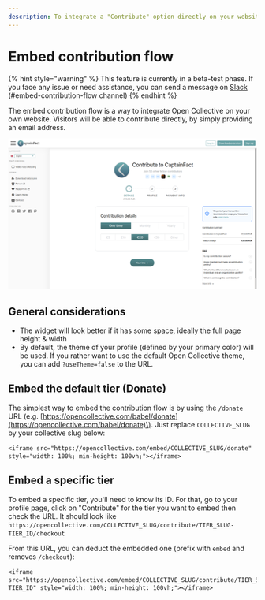 ```yaml
---
description: To integrate a "Contribute" option directly on your website
---
```


# Embed contribution flow

{% hint style="warning" %}
This feature is currently in a beta-test phase. If you face any issue or need assistance, you can send a message on [Slack](https://slack.opencollective.com) \(\#﻿embed-contribution-flow channel\)
{% endhint %}

The embed contribution flow is a way to integrate Open Collective on your own website. Visitors will be able to contribute directly, by simply providing an email address.

![Embedded contribution on the website of an initiative](../.gitbook/assets/image%20%284%29.png)

## General considerations

* The widget will look better if it has some space, ideally the full page height & width
* By default, the theme of your profile \(defined by your primary color\) will be used. If you rather want to use the default Open Collective theme, you can add `?useTheme=false` to the URL.

## Embed the default tier \(Donate\)

The simplest way to embed the contribution flow is by using the `/donate` URL \(e.g. [https://opencollective.com/babel/donate](https://opencollective.com/babel/donate)\). Just replace `COLLECTIVE_SLUG` by your collective slug below:

```markup
<iframe src="https://opencollective.com/embed/COLLECTIVE_SLUG/donate" style="width: 100%; min-height: 100vh;"></iframe>
```

## Embed a specific tier

To embed a specific tier, you'll need to know its ID. For that, go to your profile page, click on "Contribute" for the tier you want to embed then check the URL. It should look like `https://opencollective.com/COLLECTIVE_SLUG/contribute/TIER_SLUG-TIER_ID/checkout`

From this URL, you can deduct the embedded one \(prefix with `embed` and removes `/checkout`\):

```markup
<iframe src="https://opencollective.com/embed/COLLECTIVE_SLUG/contribute/TIER_SLUG-TIER_ID" style="width: 100%; min-height: 100vh;"></iframe>
```

